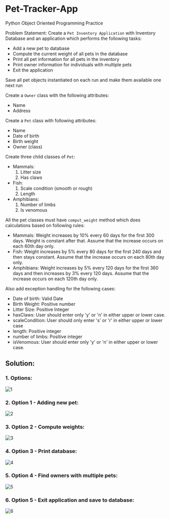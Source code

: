 # Pet-Tracker-App
Python Object Oriented Programming Practice


Problem Statement:
Create a `Pet Inventory Application` with Inventory Database and an application which performs the following tasks:
- Add a new pet to database
- Compute the current weight of all pets in the database
- Print all pet information for all pets in the inventory
- Print owner information for individuals with multiple pets
- Exit the application


Save all pet objects instantiated on each run and make them available one next run

Create a `Owner` class with the following attributes:
- Name
- Address


Create a `Pet` class with following attributes:
- Name
- Date of birth
- Birth weight
- Owner (class)


Create three child classes of `Pet`:
- Mammals:
  1. Litter size
  2. Has claws
- Fish:
  1. Scale condition (smooth or rough)
  2. Length
- Amphibians:
  1. Number of limbs
  2. Is venomous


All the pet classes must have `comput_weight` method which does calculations based on following rules:
- Mammals: Weight increases by 10% every 60 days for the first 300 days. Weight is constant after that. Assume that the increase occurs on each 60th day only.
- Fish: Weight increases by 5% every 80 days for the first 240 days and then stays constant. Assume that the increase occurs on each 80th day only.
- Amphibians: Weight increases by 5% every 120 days for the first 360 days and then increases by 3% every 120 days. Assume that the increase occurs on each 120th day only.

Also add exception handling for the following cases:
- Date of birth: Valid Date
- Birth Weight: Positive number
- Litter Size: Positive Integer
- hasClaws: User should enter only 'y' or 'n' in either upper or lower case.
- scaleCondition: User should only enter 's' or 'r' in either upper or lower case
- length: Positive integer
- number of limbs: Positive integer
- isVenomous: User should enter only 'y' or 'n' in either upper or lower case.

## Solution: 
### 1. Options:
![1](https://github.com/nihal-DS/Pet-Tracker-App/assets/120628216/0b73638a-64f4-4524-8247-a6c77528fef3)
### 2. Option 1 - Adding new pet:
![2](https://github.com/nihal-DS/Pet-Tracker-App/assets/120628216/c7bcf05e-56e1-4aec-b4db-6bc38388669f)
### 3. Option 2 - Compute weights:
![3](https://github.com/nihal-DS/Pet-Tracker-App/assets/120628216/56d76d2c-3ed9-4b1b-a526-58b442ee0acd)
### 4. Option 3 - Print database:
![4](https://github.com/nihal-DS/Pet-Tracker-App/assets/120628216/4fb5bae1-5f97-4de5-a447-209c4a121465)
### 5. Option 4 - Find owners with multiple pets:
![5](https://github.com/nihal-DS/Pet-Tracker-App/assets/120628216/42f11518-be63-46e6-b9a5-9eb6fd37f05b)
### 6. Option 5 - Exit application and save to database:
![6](https://github.com/nihal-DS/Pet-Tracker-App/assets/120628216/749f7112-1ec5-4ebe-88a3-a3cba6944a3f)
